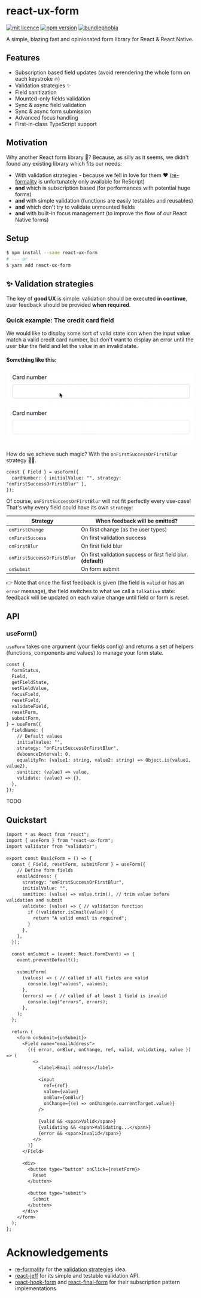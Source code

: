 # react-ux-form

[![mit licence](https://img.shields.io/dub/l/vibe-d.svg?style=for-the-badge)](https://github.com/swan-io/react-ux-form/blob/master/LICENSE)
[![npm version](https://img.shields.io/npm/v/react-ux-form?style=for-the-badge)](https://www.npmjs.org/package/react-ux-form)
[![bundlephobia](https://img.shields.io/bundlephobia/minzip/react-ux-form?label=size&style=for-the-badge)](https://bundlephobia.com/result?p=react-ux-form)

A simple, blazing fast and opinionated form library for React & React Native.

## Features

- Subscription based field updates (avoid rerendering the whole form on each keystroke 🔥)
- Validation strategies ✨
- Field sanitization
- Mounted-only fields validation
- Sync & async field validation
- Sync & async form submission
- Advanced focus handling
- First-in-class TypeScript support

## Motivation

Why another React form library 🤔? Because, as silly as it seems, we didn't found any existing library which fits our needs:

- With validation strategies - because we fell in love for them ♥️ ([re-formality](https://github.com/MinimaHQ/re-formality) is unfortunately only available for ReScript)
- **and** which is subscription based (for performances with potential huge forms)
- **and** with simple validation (functions are easily testables and reusables)
- **and** which don't try to validate unmounted fields
- **and** with built-in focus management (to improve the flow of our React Native forms)

## Setup

```bash
$ npm install --save react-ux-form
# --- or ---
$ yarn add react-ux-form
```

## ✨ Validation strategies

The key of **good UX** is simple: validation should be executed **in continue**, user feedback should be provided **when required**.

### Quick example: The credit card field

We would like to display some sort of valid state icon when the input value match a valid credit card number, but don't want to display an error until the user blur the field and let the value in an invalid state.

#### Something like this:

![Valid credit card](docs/credit-card-valid.gif)
![Invalid credit card](docs/credit-card-error.gif)

How do we achieve such magic? With the `onFirstSuccessOrFirstBlur` strategy 🧙‍♂️.<br>

```tsx
const { Field } = useForm({
  cardNumber: { initialValue: "", strategy: "onFirstSuccessOrFirstBlur" },
});
```

Of course, `onFirstSuccessOrFirstBlur` will not fit perfectly every use-case!<br>
That's why every field could have its own `strategy`:

| Strategy                    | When feedback will be emitted?                                 |
| --------------------------- | -------------------------------------------------------------- |
| `onFirstChange`             | On first change (as the user types)                            |
| `onFirstSuccess`            | On first validation success                                    |
| `onFirstBlur`               | On first field blur                                            |
| `onFirstSuccessOrFirstBlur` | On first validation success or first field blur. **(default)** |
| `onSubmit`                  | On form submit                                                 |

👉 Note that once the first feedback is given (the field is `valid` or has an `error` message), the field switches to what we call a `talkative` state: feedback will be updated on each value change until field or form is reset.

## API

### useForm()

`useForm` takes one argument (your fields config) and returns a set of helpers (functions, components and values) to manage your form state.

```tsx
const {
  formStatus,
  Field,
  getFieldState,
  setFieldValue,
  focusField,
  resetField,
  validateField,
  resetForm,
  submitForm,
} = useForm({
  fieldName: {
    // Default values
    initialValue: "",
    strategy: "onFirstSuccessOrFirstBlur",
    debounceInterval: 0,
    equalityFn: (value1: string, value2: string) => Object.is(value1, value2),
    sanitize: (value) => value,
    validate: (value) => {},
  },
});
```

TODO

## Quickstart

```tsx
import * as React from "react";
import { useForm } from "react-ux-form";
import validator from "validator";

export const BasicForm = () => {
  const { Field, resetForm, submitForm } = useForm({
    // Define form fields
    emailAddress: {
      strategy: "onFirstSuccessOrFirstBlur",
      initialValue: "",
      sanitize: (value) => value.trim(), // trim value before validation and submit
      validate: (value) => { // validation function
        if (!validator.isEmail(value)) {
          return "A valid email is required";
        }
      },
    },
  });

  const onSubmit = (event: React.FormEvent) => {
    event.preventDefault();

    submitForm(
      (values) => { // called if all fields are valid
        console.log("values", values);
      },
      (errors) => { // called if at least 1 field is invalid
        console.log("errors", errors);
      },
    );
  };

  return (
    <form onSubmit={onSubmit}>
      <Field name="emailAddress">
        {({ error, onBlur, onChange, ref, valid, validating, value }) => (
          <>
            <label>Email address</label>

            <input
              ref={ref}
              value={value}
              onBlur={onBlur}
              onChange={(e) => onChange(e.currentTarget.value)}
            />

            {valid && <span>Valid</span>}
            {validating && <span>Validating...</span>}
            {error && <span>Invalid</span>}
          </>
        )}
      </Field>

      <div>
        <button type="button" onClick={resetForm}>
          Reset
        </button>

        <button type="submit">
          Submit
        </button>
      </div>
    </form>
  );
};
```

# Acknowledgements

- [re-formality](https://github.com/MinimaHQ/re-formality) for the [validation strategies](https://github.com/MinimaHQ/re-formality/blob/master/docs/02-ValidationStrategies.md) idea.
- [react-jeff](https://github.com/jamiebuilds/react-jeff) for its simple and testable validation API.
- [react-hook-form](https://react-hook-form.com/) and [react-final-form](https://github.com/final-form/react-final-form) for their subscription pattern implementations.
